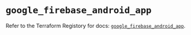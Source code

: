 # `google_firebase_android_app`

Refer to the Terraform Registory for docs: [`google_firebase_android_app`](https://www.terraform.io/docs/providers/google-beta/r/google_firebase_android_app).
